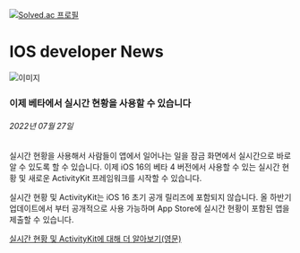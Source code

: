 <!-- ### MySkills
BootStrap & React.js  
<img src="https://img.shields.io/badge/HTML5-E34F26?style=flat-square&logo=HTML5&logoColor=white"/></a>
<img src="https://img.shields.io/badge/CSS3-1572B6?style=flat-square&logo=CSS3&logoColor=white"/></a>
<img src="https://img.shields.io/badge/JavaScript-F7DF1E?style=flat-square&logo=JavaScript&logoColor=white"/></a>
<img src="https://img.shields.io/badge/React.js-1E8CBE?style=flat-square&logo=JavaScript&logoColor=white"/></a>   -->

<!-- Android & IOS  
<img src="https://img.shields.io/badge/Java-007396?style=flat-square&logo=Java&logoColor=white"/></a>
<img src="https://img.shields.io/badge/Swift-F05138?style=flat-square&logo=Swift&logoColor=white"/></a> -->
<!-- 
Languages  
<img src="https://img.shields.io/badge/C-A8B9CC?style=flat-square&logo=C&logoColor=white"/></a>
<img src="https://img.shields.io/badge/C++-00599C?style=flat-square&logo=C%2B%2B&logoColor=white"/></a>
<img src="https://img.shields.io/badge/Python-3776AB?style=flat-square&logo=Python&logoColor=white"/></a>

algorithms  
<img src="https://img.shields.io/badge/Baekjoon-Gold4-gold?style=flat-square&labelColor=004088"/></a> -->
<!-- 
Contact  
[<img src="https://img.shields.io/badge/l06094@gmail.com-EA4335?style=flat-square&logo=Gmail&logoColor=white"/>](l06094@gmail.com)
<a href="dlwjsgml02@naver.com"><img src="https://img.shields.io/badge/dlwjsgml02@naver.com-0ABF53?style=flat-square&logo=Nintendo&logoColor=white"/></a>
<img src="https://img.shields.io/badge/jeon__hui__22-E4405F?style=flat-square&logo=Instagram&logoColor=white"/></a>  

---
![Top Langs](https://github-readme-stats.vercel.app/api/top-langs/?username=6810779s&layout=compact&theme=algolia) 

![Jeonhui's GitHub stats](https://github-readme-stats.vercel.app/api?username=Jeonhui&show_icons=true&theme=algolia)  
 -->

[![Solved.ac
프로필](http://mazassumnida.wtf/api/v2/generate_badge?boj=whas02)](https://solved.ac/whas02)  

# IOS developer News
![이미지](https://developer.apple.com/assets/elements/icons/actikitykit/activitykit-128x128_2x.png)  
###  이제 베타에서 실시간 현황을 사용할 수 있습니다  
###### 2022년 07월 27일  
<span class="article-text"><p>실시간 현황을 사용해서 사람들이 앱에서 일어나는 일을 잠금 화면에서 실시간으로 바로 알 수 있도록 할 수 있습니다. 이제 iOS 16의 베타 4 버전에서 사용할 수 있는 실시간 현황 및 새로운 ActivityKit 프레임워크를 시작할 수 있습니다.</p><p>실시간 현황 및 ActivityKit는 iOS 16 초기 공개 릴리즈에 포함되지 않습니다. 올 하반기 업데이트에서 부터 공개적으로 사용 가능하며 App Store에 실시간 현황이 포함된 앱을 제출할 수 있습니다.</p><p><a href="https://developer.apple.com/documentation/activitykit">실시간 현황 및 ActivityKit에 대해 <span class="icon icon-after icon-chevronright nowrap">더 알아보기(영문)</span></a></p></span>
